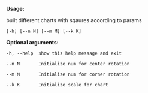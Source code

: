 **Usage:**

built different charts with sqaures according to params

```[-h] [--n N] [--m M] [--k K]```

**Optional arguments:**
```
-h, --help  show this help message and exit

--n N       Initialize num for center rotation

--m M       Initialize num for corner rotation

--k K       Initialize scale for chart
```
